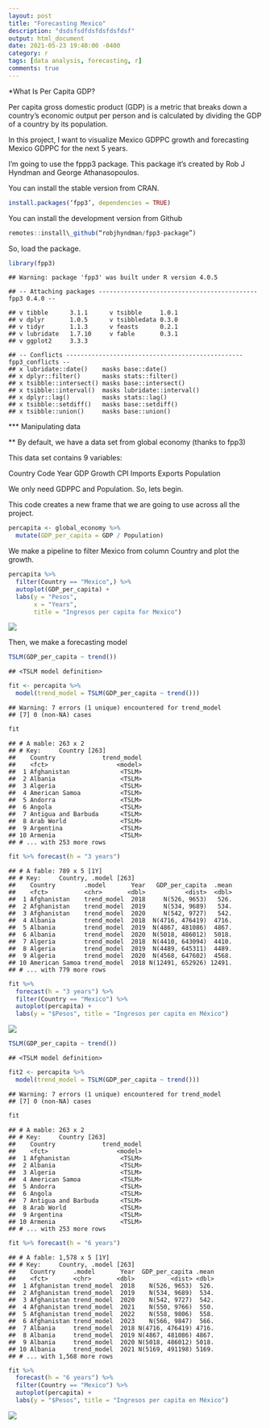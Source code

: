 ```yaml
---
layout: post
title: "Forecasting Mexico"
description: "dsdsfsdfdsfdsfdsfdsf"
output: html_document
date: 2021-05-23 19:40:00 -0400
category: r
tags: [data analysis, forecasting, r]
comments: true
---
```



*What Is Per Capita GDP? 

Per capita gross domestic product (GDP) is a
metric that breaks down a country’s economic output per person and is
calculated by dividing the GDP of a country by its population.

In this project, I want to visualize Mexico GDPPC growth and forecasting
Mexico GDPPC for the next 5 years.

I’m going to use the fppp3 package. This package it’s created by Rob J
Hyndman and George Athanasopoulos.

You can install the stable version from CRAN.

``` r
install.packages(‘fpp3’, dependencies = TRUE)
```

You can install the development version from Github

``` r
remotes::install\_github(“robjhyndman/fpp3-package”)
```

So, load the package.

``` r
library(fpp3)
```

    ## Warning: package 'fpp3' was built under R version 4.0.5

    ## -- Attaching packages -------------------------------------------- fpp3 0.4.0 --

    ## v tibble      3.1.1      v tsibble     1.0.1 
    ## v dplyr       1.0.5      v tsibbledata 0.3.0 
    ## v tidyr       1.1.3      v feasts      0.2.1 
    ## v lubridate   1.7.10     v fable       0.3.1 
    ## v ggplot2     3.3.3

    ## -- Conflicts ------------------------------------------------- fpp3_conflicts --
    ## x lubridate::date()    masks base::date()
    ## x dplyr::filter()      masks stats::filter()
    ## x tsibble::intersect() masks base::intersect()
    ## x tsibble::interval()  masks lubridate::interval()
    ## x dplyr::lag()         masks stats::lag()
    ## x tsibble::setdiff()   masks base::setdiff()
    ## x tsibble::union()     masks base::union()

\*\*\* Manipulating data

\*\* By default, we have a data set from global economy (thanks to fpp3)

This data set contains 9 variables:

Country Code Year GDP Growth CPI Imports Exports Population

We only need GDPPC and Population. So, lets begin.

This code creates a new frame that we are going to use across all the
project.

``` r
percapita <- global_economy %>%
  mutate(GDP_per_capita = GDP / Population)
```

We make a pipeline to filter Mexico from column Country and plot the
growth.

``` r
percapita %>%
  filter(Country == "Mexico",) %>%
  autoplot(GDP_per_capita) +
  labs(y = "Pesos",
       x = "Years",
       title = "Ingresos per capita for Mexico")
```

![](proyectomexico_files/figure-gfm/unnamed-chunk-3-1.png)<!-- -->

Then, we make a forecasting model

``` r
TSLM(GDP_per_capita ~ trend())
```

    ## <TSLM model definition>

``` r
fit <- percapita %>%
  model(trend_model = TSLM(GDP_per_capita ~ trend()))
```

    ## Warning: 7 errors (1 unique) encountered for trend_model
    ## [7] 0 (non-NA) cases

``` r
fit
```

    ## # A mable: 263 x 2
    ## # Key:     Country [263]
    ##    Country             trend_model
    ##    <fct>                   <model>
    ##  1 Afghanistan              <TSLM>
    ##  2 Albania                  <TSLM>
    ##  3 Algeria                  <TSLM>
    ##  4 American Samoa           <TSLM>
    ##  5 Andorra                  <TSLM>
    ##  6 Angola                   <TSLM>
    ##  7 Antigua and Barbuda      <TSLM>
    ##  8 Arab World               <TSLM>
    ##  9 Argentina                <TSLM>
    ## 10 Armenia                  <TSLM>
    ## # ... with 253 more rows

``` r
fit %>% forecast(h = "3 years")
```

    ## # A fable: 789 x 5 [1Y]
    ## # Key:     Country, .model [263]
    ##    Country        .model       Year   GDP_per_capita  .mean
    ##    <fct>          <chr>       <dbl>           <dist>  <dbl>
    ##  1 Afghanistan    trend_model  2018     N(526, 9653)   526.
    ##  2 Afghanistan    trend_model  2019     N(534, 9689)   534.
    ##  3 Afghanistan    trend_model  2020     N(542, 9727)   542.
    ##  4 Albania        trend_model  2018  N(4716, 476419)  4716.
    ##  5 Albania        trend_model  2019  N(4867, 481086)  4867.
    ##  6 Albania        trend_model  2020  N(5018, 486012)  5018.
    ##  7 Algeria        trend_model  2018  N(4410, 643094)  4410.
    ##  8 Algeria        trend_model  2019  N(4489, 645311)  4489.
    ##  9 Algeria        trend_model  2020  N(4568, 647602)  4568.
    ## 10 American Samoa trend_model  2018 N(12491, 652926) 12491.
    ## # ... with 779 more rows

``` r
fit %>%
  forecast(h = "3 years") %>%
  filter(Country == "Mexico") %>%
  autoplot(percapita) +
  labs(y = "$Pesos", title = "Ingresos per capita en México")
```

![](proyectomexico_files/figure-gfm/unnamed-chunk-4-1.png)<!-- -->

``` r
TSLM(GDP_per_capita ~ trend())
```

    ## <TSLM model definition>

``` r
fit2 <- percapita %>%
  model(trend_model = TSLM(GDP_per_capita ~ trend()))
```

    ## Warning: 7 errors (1 unique) encountered for trend_model
    ## [7] 0 (non-NA) cases

``` r
fit
```

    ## # A mable: 263 x 2
    ## # Key:     Country [263]
    ##    Country             trend_model
    ##    <fct>                   <model>
    ##  1 Afghanistan              <TSLM>
    ##  2 Albania                  <TSLM>
    ##  3 Algeria                  <TSLM>
    ##  4 American Samoa           <TSLM>
    ##  5 Andorra                  <TSLM>
    ##  6 Angola                   <TSLM>
    ##  7 Antigua and Barbuda      <TSLM>
    ##  8 Arab World               <TSLM>
    ##  9 Argentina                <TSLM>
    ## 10 Armenia                  <TSLM>
    ## # ... with 253 more rows

``` r
fit %>% forecast(h = "6 years")
```

    ## # A fable: 1,578 x 5 [1Y]
    ## # Key:     Country, .model [263]
    ##    Country     .model       Year  GDP_per_capita .mean
    ##    <fct>       <chr>       <dbl>          <dist> <dbl>
    ##  1 Afghanistan trend_model  2018    N(526, 9653)  526.
    ##  2 Afghanistan trend_model  2019    N(534, 9689)  534.
    ##  3 Afghanistan trend_model  2020    N(542, 9727)  542.
    ##  4 Afghanistan trend_model  2021    N(550, 9766)  550.
    ##  5 Afghanistan trend_model  2022    N(558, 9806)  558.
    ##  6 Afghanistan trend_model  2023    N(566, 9847)  566.
    ##  7 Albania     trend_model  2018 N(4716, 476419) 4716.
    ##  8 Albania     trend_model  2019 N(4867, 481086) 4867.
    ##  9 Albania     trend_model  2020 N(5018, 486012) 5018.
    ## 10 Albania     trend_model  2021 N(5169, 491198) 5169.
    ## # ... with 1,568 more rows

``` r
fit %>%
  forecast(h = "6 years") %>%
  filter(Country == "Mexico") %>%
  autoplot(percapita) +
  labs(y = "$Pesos", title = "Ingresos per capita en México")
```

![](proyectomexico_files/figure-gfm/unnamed-chunk-5-1.png)<!-- -->
